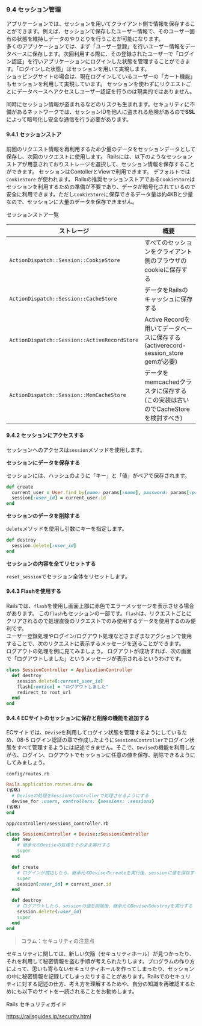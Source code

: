 ### 9.4 セッション管理

アプリケーションでは、セッションを用いてクライアント側で情報を保存することができます。例えば、セッションで保存したユーザー情報で、そのユーザー固有の状態を維持しデータのやりとりを行うことが可能になります。<br>
多くのアプリケーションでは、まず「ユーザー登録」を行いユーザー情報をデータベースに保存します。次回利用する際に、その登録されたユーザーで「ログイン認証」を行いアプリケーションにログインした状態を管理することができます。「ログインした状態」はセッションを用いて実現します。<br>
ショッピングサイトの場合は、現在ログインしているユーザーの「カート機能」もセッションを利用して実現しています。
セッションを使わずにリクエストごとにデータベースへアクセスしユーザー認証を行うのは現実的ではありません。

同時にセッション情報が盗まれるなどのリスクも生まれます。セキュリティに不備があるネットワークでは、セッションIDを他人に盗まれる危険があるので**SSL**によって暗号化し安全な通信を行う必要があります。

#### 9.4.1 セッションストア

前回のリクエスト情報を再利用するため少量のデータをセッションデータとして保存し、次回のリクエストに使用します。
Railsには、以下のようなセッションストアが用意されておりストレージを選択して、セッション情報を保存することができます。
セッションはContollerとViewで利用できます。
デフォルトでは `CookieStore` が使われます。
Railsの推奨セッションストアである`CookieStore`はセッションを利用するための準備が不要であり、データが暗号化されているので
安全に利用できます。ただし`CookieStore`に保存できるデータ量は約4KBと少量なので、セッションに大量のデータを保存できません。

セッションストア一覧

| ストレージ | 概要 |
|---|---|
| `ActionDispatch::Session::CookieStore` | すべてのセッションをクライアント側のブラウザのcookieに保存する |
| `ActionDispatch::Session::CacheStore` | データをRailsのキャッシュに保存する |
| `ActionDispatch::Session::ActiveRecordStore` | Active Recordを用いてデータベースに保存する (activerecord-session_store gemが必要) |
| `ActionDispatch::Session::MemCacheStore`  | データをmemcachedクラスタに保存する (この実装は古いのでCacheStoreを検討すべき) |

#### 9.4.2 セッションにアクセスする

セッションへのアクセスは`session`メソッドを使用します。

**セッションにデータを保存する**

セッションには、ハッシュのように「キー」と「値」がペアで保存されます。

```ruby
def create
  current_user = User.find_by(name: params[:name], password: params[:password])
  session[:user_id] = current_user.id
end
```

**セッションのデータを削除する**

`delete`メソッドを使用し引数にキーを指定します。

```ruby
def destroy
  session.delete[:user_id]
end
```

**セッションの内容を全てリセットする**

`reset_session`でセッション全体をリセットします。

#### 9.4.3 Flashを使用する

Railsでは、`flash`を使用し画面上部に赤色でエラーメッセージを表示させる場合があります。
この`flash`もセッションの一部です。`flash`は、リクエストごとにクリアされるので処理直後のリクエストでのみ使用するデータを使用するのみ便利です。<br>
ユーザー登録処理やログイン/ログアウト処理などさまざまなアクションで使用することで、次のリクエストに表示するメッセージを送ることができます。<br>
ログアウトの処理を例に見てみましょう。
ログアウトが成功すれば、次の画面で「ログアウトしました」というメッセージが表示されるというわけです。

```ruby
class SessionController < ApplicationController
  def destroy
    session.delete[:current_user_id]
    flash[:notice] = "ログアウトしました"
    redirect_to root_url
  end
end
```

#### 9.4.4 ECサイトのセッションに保存と削除の機能を追加する

ECサイトでは、`Devise`を利用してログイン状態を管理するようにしているため、08-5 ログイン認証の章で作成したように`SessionsController`でログイン状態をすべて管理するようには記述できません。そこで、`Devise`の機能を利用しながら、ログイン、ログアウトでセッションに任意の値を保存、削除できるようにしてみましょう。

`config/routes.rb`

```ruby
Rails.application.routes.draw do
(省略)
  # Deviseの処理をSessionsControllerで処理させるようにする
  devise_for :users, controllers: {sessions: :sessions}
(省略)
end
```

`app/controllers/sessions_controller.rb`

```ruby
class SessionsController < Devise::SessionsController
  def new
    # 継承元のDeviseの処理をそのまま実行する
    super
  end

  def create
    # ログインが成功したら、継承元のDeviseのcreateを実行後、sessionに値を保存する
    super
    session[:user_id] = current_user.id
  end

  def destroy
    # ログアウトしたら、sessionの値を削除後、継承元のDeviseのdestroyを実行する
    session.delete(:user_id)
    super
  end
end
```

> コラム：セキュリティの注意点

セキュリティに関しては、新しい欠陥（セキュリティホール）が見つかったり、それを利用して秘密情報を盗む手順が考えられたりします。プログラムの作り方によって、思いも寄らないセキュリティホールを作ってしまったり、セッションの中に秘密情報を記録してしまったりすることがあります。Railsでのセキュリティに対する記述の仕方、考え方を理解するためや、自分の知識を再確認するためにも以下のサイトを一読されることをお勧めします。

Rails セキュリティガイド

https://railsguides.jp/security.html
